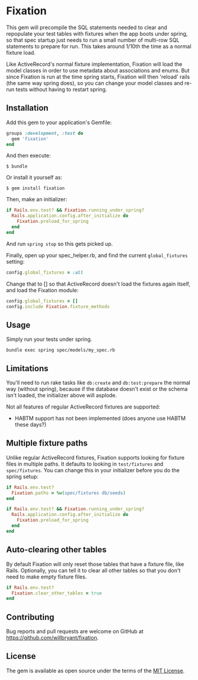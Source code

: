 # Fixation

This gem will precompile the SQL statements needed to clear and repopulate your test tables with fixtures when the app boots under spring, so that spec startup just needs to run a small number of multi-row SQL statements to prepare for run.  This takes around 1/10th the time as a normal fixture load.

Like ActiveRecord's normal fixture implementation, Fixation will load the model classes in order to use metadata about associations and enums.  But since Fixation is run at the time spring starts, Fixation will then 'reload' rails (the same way spring does), so you can change your model classes and re-run tests without having to restart spring.

## Installation

Add this gem to your application's Gemfile:

```ruby
groups :development, :test do
  gem 'fixation'
end
```

And then execute:

    $ bundle

Or install it yourself as:

    $ gem install fixation

Then, make an initializer:

```ruby
if Rails.env.test? && Fixation.running_under_spring?
  Rails.application.config.after_initialize do
    Fixation.preload_for_spring
  end
end
```

And run `spring stop` so this gets picked up.

Finally, open up your spec_helper.rb, and find the current `global_fixtures` setting:

```ruby
config.global_fixtures = :all
```

Change that to [] so that ActiveRecord doesn't load the fixtures again itself, and load the Fixation module:

```ruby
config.global_fixtures = []
config.include Fixation.fixture_methods
```

## Usage

Simply run your tests under spring.

    bundle exec spring spec/models/my_spec.rb

## Limitations

You'll need to run rake tasks like `db:create` and `db:test:prepare` the normal way (without spring), because if the database doesn't exist or the schema isn't loaded, the initializer above will asplode.

Not all features of regular ActiveRecord fixtures are supported:
* HABTM support has not been implemented (does anyone use HABTM these days?)

## Multiple fixture paths

Unlike regular ActiveRecord fixtures, Fixation supports looking for fixture files in multiple paths.  It defaults to looking in `test/fixtures` and `spec/fixtures`.  You can change this in your initializer before you do the spring setup:

```ruby
if Rails.env.test?
  Fixation.paths = %w(spec/fixtures db/seeds)
end

if Rails.env.test? && Fixation.running_under_spring?
  Rails.application.config.after_initialize do
    Fixation.preload_for_spring
  end
end
```

## Auto-clearing other tables

By default Fixation will only reset those tables that have a fixture file, like Rails.  Optionally, you can tell it to clear all other tables so that you don't need to make empty fixture files.

```ruby
if Rails.env.test?
  Fixation.clear_other_tables = true
end
```


## Contributing

Bug reports and pull requests are welcome on GitHub at https://github.com/willbryant/fixation.

## License

The gem is available as open source under the terms of the [MIT License](http://opensource.org/licenses/MIT).

